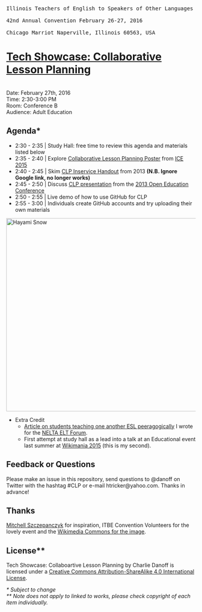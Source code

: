 <pre>
Illinois Teachers of English to Speakers of Other Languages - Bilingual Education
<br>42nd Annual Convention February 26-27, 2016
<br>Chicago Marriot Naperville, Illinois 60563, USA
</pre>

<h1><a href="http://www.itbe.org/docs/Final_at_a_glance_2016.pdf">Tech Showcase: Collaborative Lesson Planning</a></h1>
<br>Date: February 27th, 2016
<br>Time: 2:30-3:00 PM
<br>Room: Conference B
<br>Audience: Adult Education

<h2>Agenda*</h2>
<ul>
<li>2:30 - 2:35 | Study Hall: free time to review this agenda and materials listed below</li>
<li>2:35 - 2:40 | Explore <a href="http://i.imgur.com/5sGXP7x.jpg">Collaborative Lesson Planning Poster</a> from <a href="http://www.chicagoice.org/posters-2015/">ICE 2015</a>
<li>2:40 - 2:45 | Skim <a href="http://www.danoff.org/leftinfront/wp-content/uploads/downloads/2013/11/2013-05-22-collaborative-lesson-planning-coc-inservice-handout.pdf">CLP Inservice Handout</a> from 2013 <b>(N.B. Ignore Google link, no longer works)</b></li> 
<li>2:45 - 2:50 | Discuss <a href="http://www.danoff.org/leftinfront/wp-content/uploads/downloads/2013/11/2013-open-education-conference-collaborative-lesson-planning-talk.pdf">CLP presentation</a> from the <a href="https://www.youtube.com/watch?v=P_h_O9xXVdY">2013 Open Education Conference</a>
<li>2:50 - 2:55 | Live demo of how to use GitHub for CLP</li>
<li>2:55 - 3:00 | Individuals create GitHub accounts and try uploading their own materials</li>
</ul>
<a title="By English: Hayami Gyoshū (1894-1935) 日本語: 速水御舟（1894年- 1935年） [Public domain], via Wikimedia Commons" href="https://commons.wikimedia.org/wiki/File%3AHayami_Snow.jpg"><img width="512" alt="Hayami Snow" src="https://upload.wikimedia.org/wikipedia/commons/thumb/b/bd/Hayami_Snow.jpg/512px-Hayami_Snow.jpg"/></a>
<ul>
<li>Extra Credit
<ul><li><a href="https://neltaeltforum.wordpress.com/2014/09/02/335/#more-335">Article on students teaching one another ESL peeragogically</a> I wrote for the <a href="https://neltaeltforum.wordpress.com/">NELTA ELT Forum</a>.</li>
<li>First attempt at study hall as a lead into a talk at an Educational event last summer at <a href="https://wikimania2015.wikimedia.org/w/index.php?title=Submissions/Wikipedia_Values_and_Peeragogical_Methods_in_Knowledge_Production&oldid=51862">Wikimania 2015</a> (this is my second).</li></ul>
</ul>

<h2>Feedback or Questions</h2>
<p>Please make an issue in this repository, send questions to @danoff on Twitter with the hashtag #CLP or e-mail htricker@yahoo.com. Thanks in advance!</p>

<h2>Thanks</h2>
<p><a href="http://www.szcz.org/">Mitchell Szczepanczyk</a> for inspiration, ITBE Convention Volunteers for the lovely event and the <a href="https://commons.wikimedia.org/w/index.php?title=File:Hayami_Snow.jpg&oldid=164797049">Wikimedia Commons for the image</a>.</p>

<h2>License**</h2>
<p>Tech Showcase: Collaboartive Lesson Planning by Charlie Danoff is licensed under a <a href="https://creativecommons.org/licenses/by-sa/4.0/">Creative Commons Attribution-ShareAlike 4.0 International License</a>.</p>

<p><i>* Subject to change
<br>** Note does not apply to linked to works, please check copyright of each item individually.
</i>
</p>
